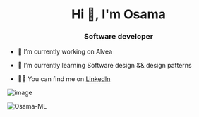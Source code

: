 <h1 align="center">Hi 👋, I'm Osama</h1>
<h3 align="center">Software developer</h3>

- 🔭 I’m currently working on Alvea

- 🌱 I’m currently learning Software design && design patterns

- 👨‍💻 You can find me on <a href="https://www.linkedin.com/in/osama-moussati" target="_blank"/>LinkedIn</a>



![image](https://www.codewars.com/users/Osama-ML/badges/large)

<p><img align="center" src="https://github-readme-stats.vercel.app/api/top-langs?username=Osama-ML&show_icons=true&locale=en&layout=compact" alt="Osama-ML" /></p>
